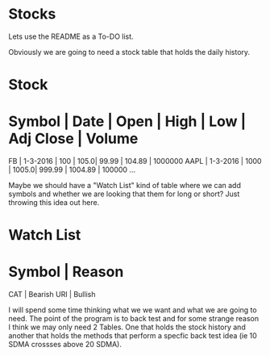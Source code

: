 # Stocks
Lets use the README as a To-DO list.

Obviously we are going to need a stock table that holds the daily history.

Stock
======
Symbol | Date | Open | High | Low | Adj Close | Volume
======================================================
FB | 1-3-2016 | 100 | 105.0| 99.99 | 104.89 | 1000000
AAPL | 1-3-2016 | 1000 | 1005.0| 999.99 | 1004.89 | 100000
...

Maybe we should have a "Watch List" kind of table where we can add symbols and whether we are looking that them for long or short? Just throwing this idea out here. 

Watch List
==========
Symbol | Reason
===============
CAT | Bearish
URI | Bullish

I will spend some time thinking what we we want and what we are going to need. The point of the program is to back test and for some strange reason I think we may only need 2 Tables. One that holds the stock history and another that holds the methods that perform a specfic back test idea (ie 10 SDMA crossses above 20 SDMA).




